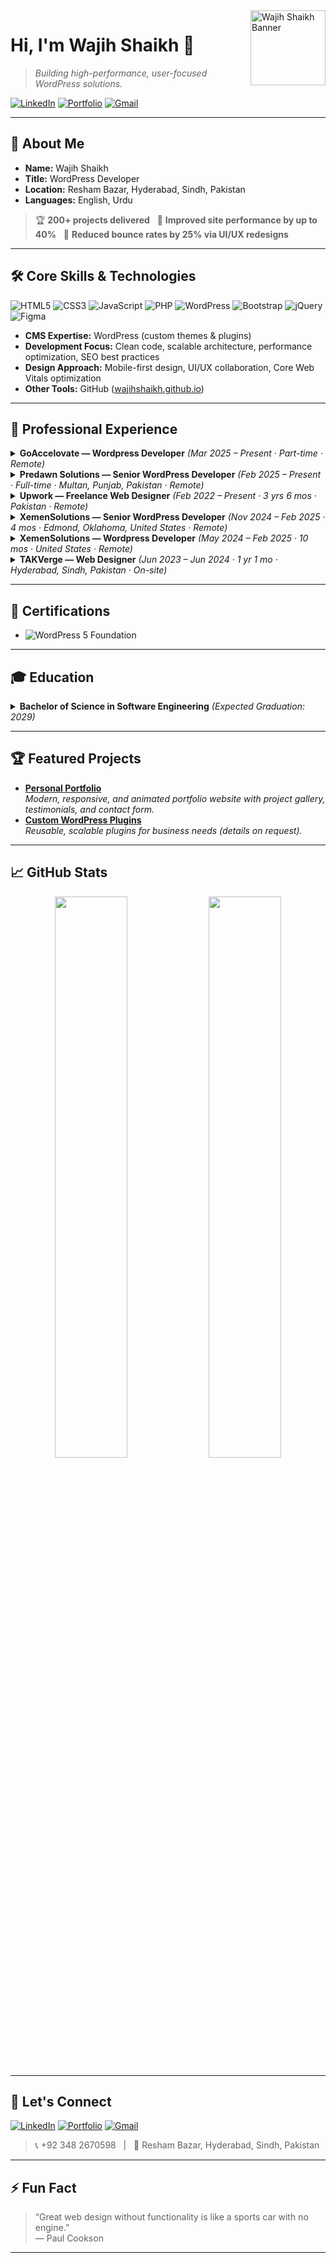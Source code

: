 <img src="https://wajihshaikh.github.io/portfolio/assets/image/Banner-img-Wajih%20Shaikh.png" width="120" align="right" alt="Wajih Shaikh Banner" />

# Hi, I'm Wajih Shaikh 👋

> _Building high-performance, user-focused WordPress solutions._

[![LinkedIn](https://img.shields.io/badge/LinkedIn-blue?style=flat-square&logo=linkedin&logoColor=white)](https://www.linkedin.com/in/wajihshaikh01/)
[![Portfolio](https://img.shields.io/badge/Portfolio-Visit-6f34fe?style=flat-square&logo=google-chrome&logoColor=white)](https://wajihshaikh.github.io/portfolio/)
[![Gmail](https://img.shields.io/badge/Email-shaikhwajih54@gmail.com-D14836?style=flat-square&logo=gmail&logoColor=white)](mailto:shaikhwajih54@gmail.com)

---

## 👤 About Me

- **Name:** Wajih Shaikh
- **Title:** WordPress Developer
- **Location:** Resham Bazar, Hyderabad, Sindh, Pakistan
- **Languages:** English, Urdu

> 🏆 **200+ projects delivered** &nbsp; 🚀 **Improved site performance by up to 40%** &nbsp; 🎯 **Reduced bounce rates by 25% via UI/UX redesigns**

---

## 🛠️ Core Skills & Technologies

![HTML5](https://img.shields.io/badge/-HTML5-E34F26?style=flat-square&logo=html5&logoColor=white)
![CSS3](https://img.shields.io/badge/-CSS3-1572B6?style=flat-square&logo=css3&logoColor=white)
![JavaScript](https://img.shields.io/badge/-JavaScript-F7DF1E?style=flat-square&logo=javascript&logoColor=black)
![PHP](https://img.shields.io/badge/-PHP-777BB4?style=flat-square&logo=php&logoColor=white)
![WordPress](https://img.shields.io/badge/-WordPress-21759B?style=flat-square&logo=wordpress&logoColor=white)
![Bootstrap](https://img.shields.io/badge/-Bootstrap-563D7C?style=flat-square&logo=bootstrap&logoColor=white)
![jQuery](https://img.shields.io/badge/-jQuery-0769AD?style=flat-square&logo=jquery&logoColor=white)
![Figma](https://img.shields.io/badge/-Figma-F24E1E?style=flat-square&logo=figma&logoColor=white)

- **CMS Expertise:** WordPress (custom themes & plugins)
- **Development Focus:** Clean code, scalable architecture, performance optimization, SEO best practices
- **Design Approach:** Mobile-first design, UI/UX collaboration, Core Web Vitals optimization
- **Other Tools:** GitHub ([wajihshaikh.github.io](https://wajihshaikh.github.io/portfolio/))

---

## 💼 Professional Experience

<details>
  <summary><b>GoAccelovate — Wordpress Developer</b> <em>(Mar 2025 – Present · Part-time · Remote)</em></summary>
  <ul>
    <li>Develop and maintain WordPress websites with a focus on performance, clean design, and user experience.</li>
    <li>Support business goals and deliver smooth experiences for end users.</li>
    <li><b>Skills:</b> WordPress, WordPress Design, +4 more</li>
  </ul>
</details>

<details>
  <summary><b>Predawn Solutions — Senior WordPress Developer</b> <em>(Feb 2025 – Present · Full-time · Multan, Punjab, Pakistan · Remote)</em></summary>
  <ul>
    <li>Craft high-performing websites blending functionality, design, and user experience.</li>
    <li>Custom themes, plugins, performance optimization, and SEO for fast, secure, scalable sites.</li>
    <li>Turn ideas into seamless digital experiences and solve complex challenges.</li>
    <li><b>Skills:</b> WordPress, PHP, +2 more</li>
  </ul>
</details>

<details>
  <summary><b>Upwork — Freelance Web Designer</b> <em>(Feb 2022 – Present · 3 yrs 6 mos · Pakistan · Remote)</em></summary>
  <ul>
    <li>Delivered 50+ freelance projects as a WordPress and PHP specialist.</li>
    <li>Specialized in landing pages, custom themes, and full-site builds.</li>
    <li><b>Skills:</b> WordPress, PHP, +4 more</li>
  </ul>
</details>

<details>
  <summary><b>XemenSolutions — Senior WordPress Developer</b> <em>(Nov 2024 – Feb 2025 · 4 mos · Edmond, Oklahoma, United States · Remote)</em></summary>
  <ul>
    <li>Led and delivered 150+ successful WordPress projects.</li>
    <li>Built plugins, optimized performance and scalability, and created user-friendly solutions.</li>
    <li><b>Skills:</b> WordPress, Wordpress Development, +4 more</li>
  </ul>
</details>

<details>
  <summary><b>XemenSolutions — Wordpress Developer</b> <em>(May 2024 – Feb 2025 · 10 mos · United States · Remote)</em></summary>
  <ul>
    <li>Designed, developed, and maintained WordPress websites for optimal performance and user experience.</li>
    <li>Collaborated with teams to deliver high-quality web solutions.</li>
    <li><b>Skills:</b> Wordpress Development, WordPress Design, +6 more</li>
  </ul>
</details>

<details>
  <summary><b>TAKVerge — Web Designer</b> <em>(Jun 2023 – Jun 2024 · 1 yr 1 mo · Hyderabad, Sindh, Pakistan · On-site)</em></summary>
  <ul>
    <li>Designed and developed visually stunning, user-friendly websites for clients across industries.</li>
    <li>Utilized HTML, CSS, JavaScript, Adobe Creative Suite, and WordPress for engaging online experiences.</li>
    <li>Managed WordPress sites, ensuring optimal performance and functionality.</li>
    <li>Led a major client website redesign, increasing user engagement.</li>
    <li>Collaborated with cross-functional teams for seamless integration and optimal UX.</li>
    <li><b>Skills:</b> HTML5, CSS, JavaScript, WordPress, Adobe Creative Suite, +9 more</li>
  </ul>
</details>

---

## 🧠 Certifications

- <img src="https://img.shields.io/badge/WordPress%205%20(Foundation)-blue?logo=wordpress&style=flat-square" alt="WordPress 5 Foundation" />

---

## 🎓 Education

<details>
  <summary><b>Bachelor of Science in Software Engineering</b> <em>(Expected Graduation: 2029)</em></summary>
  <ul>
    <li>Students Inn School System, Hyderabad, Pakistan</li>
    <li>Intermediate (12th Grade) – Completed in 2022</li>
  </ul>
</details>

---

## 🏆 Featured Projects

- [**Personal Portfolio**](https://wajihshaikh.github.io/portfolio/)  
  _Modern, responsive, and animated portfolio website with project gallery, testimonials, and contact form._
- [**Custom WordPress Plugins**](#)  
  _Reusable, scalable plugins for business needs (details on request)._

---

## 📈 GitHub Stats

<p align="center">
  <img src="https://github-readme-stats.vercel.app/api?username=WajihShaikh&show_icons=true&theme=radical" width="48%" />
  <img src="https://github-readme-streak-stats.herokuapp.com/?user=WajihShaikh&theme=radical" width="48%" />
</p>

---

## 🤝 Let's Connect

[![LinkedIn](https://img.shields.io/badge/LinkedIn-blue?style=flat-square&logo=linkedin&logoColor=white)](https://www.linkedin.com/in/wajihshaikh01/)
[![Portfolio](https://img.shields.io/badge/Portfolio-Visit-6f34fe?style=flat-square&logo=google-chrome&logoColor=white)](https://wajihshaikh.github.io/portfolio/)
[![Gmail](https://img.shields.io/badge/Email-shaikhwajih54@gmail.com-D14836?style=flat-square&logo=gmail&logoColor=white)](mailto:shaikhwajih54@gmail.com)

> 📞 +92 348 2670598 &nbsp; | &nbsp; 📍 Resham Bazar, Hyderabad, Sindh, Pakistan

---

## ⚡ Fun Fact

> “Great web design without functionality is like a sports car with no engine.”  
> — Paul Cookson

---

<!--
**WajihShaikh/WajihShaikh** is a ✨ _special_ ✨ repository because its `README.md` (this file) appears on your GitHub profile!
--> 
